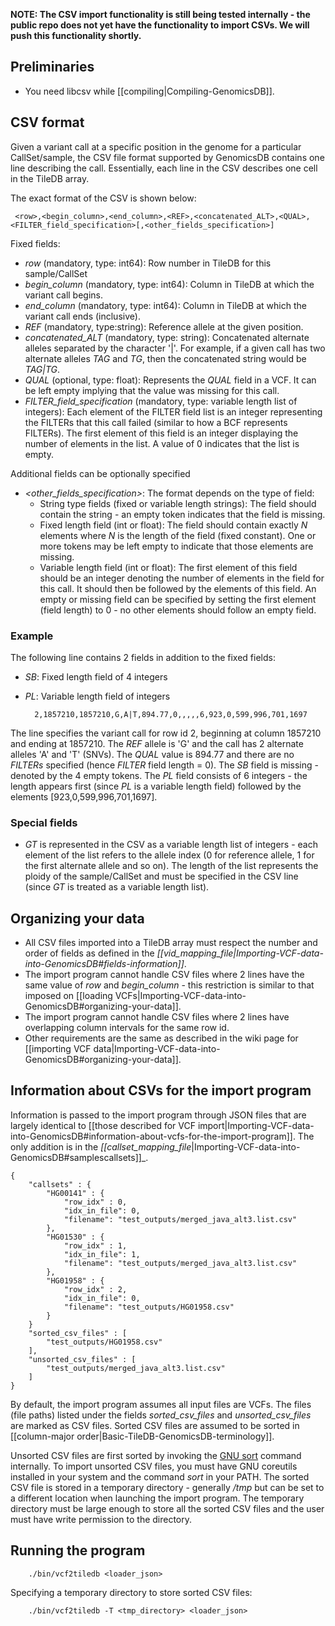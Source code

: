 **NOTE: The CSV import functionality is still being tested internally - the public repo does not yet have the 
functionality to import CSVs. We will push this functionality shortly.**

## Preliminaries
* You need libcsv while [[compiling|Compiling-GenomicsDB]].

## CSV format
Given a variant call at a specific position in the genome for a particular CallSet/sample, the CSV file format supported 
by GenomicsDB contains one line describing the call. Essentially, each line in the CSV describes one cell in the TileDB 
array.

The exact format of the CSV is shown below:

     <row>,<begin_column>,<end_column>,<REF>,<concatenated_ALT>,<QUAL>,<FILTER_field_specification>[,<other_fields_specification>]

Fixed fields:
* _row_ (mandatory, type: int64): Row number in TileDB for this sample/CallSet
* _begin_column_ (mandatory, type: int64): Column in TileDB at which the variant call begins.
* _end_column_ (mandatory, type: int64): Column in TileDB at which the variant call ends (inclusive).
* _REF_ (mandatory, type:string): Reference allele at the given position.
* _concatenated_ALT_ (mandatory, type: string): Concatenated alternate alleles separated by the character '|'. For
example, if a given call has two alternate alleles _TAG_ and _TG_, then the concatenated string would be _TAG|TG_.
* _QUAL_ (optional, type: float): Represents the _QUAL_ field in a VCF. It can be left empty implying that the value was 
missing for this call.
* _FILTER_field_specification_ (mandatory, type: variable length list of integers): Each element of the FILTER field list 
is an integer representing the FILTERs that this call failed (similar to how a BCF represents FILTERs). The first 
element of this field is an integer displaying the number of elements in the list. A value of 0 indicates that the list 
is empty.

Additional fields can be optionally specified
* _\<other_fields_specification\>_: The format depends on the type of field:
    * String type fields (fixed or variable length strings): The field should contain the string - an empty token 
indicates that the field is missing.
    * Fixed length field (int or float): The field should contain exactly _N_ elements where _N_ is the length of the field 
(fixed constant). One or more tokens may be left empty to indicate that those elements are missing.
    * Variable length field (int or float): The first element of this field should be an integer denoting the number 
of elements in the field for this call. It should then be followed by the elements of this field. An empty or missing 
field can be specified by setting the first element (field length) to 0 - no other elements should follow an empty field.

### Example
The following line contains 2 fields in addition to the fixed fields:
* _SB_: Fixed length field of 4 integers
* _PL_: Variable length field of integers

        2,1857210,1857210,G,A|T,894.77,0,,,,,6,923,0,599,996,701,1697

The line specifies the variant call for row id 2, beginning at column 1857210 and ending at 1857210. The _REF_ 
allele is 'G' and the call has 2 alternate alleles 'A' and 'T' (SNVs). The _QUAL_ value is 894.77 and there are no 
_FILTERs_ specified (hence _FILTER_ field length = 0). The _SB_ field is missing - denoted by the 4 empty tokens. The _PL_ 
field consists of 6 integers - the length appears first (since _PL_ is a variable length field) followed by the elements 
\[923,0,599,996,701,1697\].

### Special fields
* _GT_ is represented in the CSV as a variable length list of integers - each element of the list refers to the allele 
index (0 for reference allele, 1 for the first alternate allele and so on). The length of the list represents the ploidy 
of the sample/CallSet and must be specified in the CSV line (since _GT_ is treated as a variable length list).

## Organizing your data
* All CSV files imported into a TileDB array must respect the number and order of fields as defined in the 
_[[vid_mapping_file|Importing-VCF-data-into-GenomicsDB#fields-information]]_.
* The import program cannot handle CSV files where 2 lines have the same value of _row_ and _begin_column_ - this 
restriction is similar to that imposed on [[loading VCFs|Importing-VCF-data-into-GenomicsDB#organizing-your-data]].
* The import program cannot handle CSV files where 2 lines have overlapping column intervals for the same row id.
* Other requirements are the same as described in the wiki page for [[importing VCF data|Importing-VCF-data-into-GenomicsDB#organizing-your-data]].

## Information about CSVs for the import program
Information is passed to the import program through JSON files that are largely identical to
[[those described for VCF import|Importing-VCF-data-into-GenomicsDB#information-about-vcfs-for-the-import-program]]. The 
only addition is in the _[[callset_mapping_file_|Importing-VCF-data-into-GenomicsDB#samplescallsets]]_. 

    {
        "callsets" : { 
            "HG00141" : {
                "row_idx" : 0,
                "idx_in_file": 0,
                "filename": "test_outputs/merged_java_alt3.list.csv"
            },
            "HG01530" : {
                "row_idx" : 1,
                "idx_in_file": 1,
                "filename": "test_outputs/merged_java_alt3.list.csv"
            },
            "HG01958" : {
                "row_idx" : 2,
                "idx_in_file": 0,
                "filename": "test_outputs/HG01958.csv"
            }
        }
        "sorted_csv_files" : [
            "test_outputs/HG01958.csv"
        ],
        "unsorted_csv_files" : [
            "test_outputs/merged_java_alt3.list.csv"
        ]
    }

By default, the import program assumes all input files are VCFs. The files (file paths) listed under the fields
_sorted_csv_files_ and _unsorted_csv_files_  are marked as CSV files. Sorted CSV files are assumed to be sorted in 
[[column-major order|Basic-TileDB-GenomicsDB-terminology]].

Unsorted CSV files are first sorted by invoking the
[GNU sort](https://www.gnu.org/software/coreutils/manual/html_node/sort-invocation.html) command internally. To import 
unsorted CSV files, you must have GNU coreutils installed in your system and the command _sort_ in your PATH. The sorted 
CSV file is stored in a temporary directory - generally _/tmp_ but can be set to a different location when launching the import program.
The temporary directory must be large enough to store all the sorted CSV files and the user must have write permission to 
the directory.

## Running the program

        ./bin/vcf2tiledb <loader_json>

Specifying a temporary directory to store sorted CSV files:

        ./bin/vcf2tiledb -T <tmp_directory> <loader_json>

